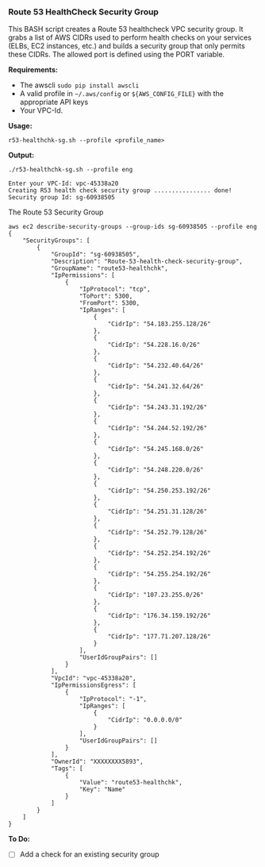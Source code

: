 ### Route 53 HealthCheck Security Group

This BASH script creates a Route 53 healthcheck VPC security group.  It grabs a list of AWS CIDRs used to perform health checks
on your services (ELBs, EC2 instances, etc.) and builds a security group that only permits these CIDRs.  The allowed port is
defined using the PORT variable.

**Requirements:**

* The awscli  `sudo pip install awscli`
* A valid profile in `~/.aws/config` or `${AWS_CONFIG_FILE}` with the appropriate API keys
* Your VPC-Id.

**Usage:**

```
r53-healthchk-sg.sh --profile <profile_name>
```

**Output:**

```
./r53-healthchk-sg.sh --profile eng

Enter your VPC-Id: vpc-45338a20
Creating R53 health check security group ................ done!
Security group Id: sg-60938505
```

The Route 53 Security Group

```
aws ec2 describe-security-groups --group-ids sg-60938505 --profile eng
{
    "SecurityGroups": [
        {
            "GroupId": "sg-60938505",
            "Description": "Route-53-health-check-security-group",
            "GroupName": "route53-healthchk",
            "IpPermissions": [
                {
                    "IpProtocol": "tcp",
                    "ToPort": 5300,
                    "FromPort": 5300,
                    "IpRanges": [
                        {
                            "CidrIp": "54.183.255.128/26"
                        },
                        {
                            "CidrIp": "54.228.16.0/26"
                        },
                        {
                            "CidrIp": "54.232.40.64/26"
                        },
                        {
                            "CidrIp": "54.241.32.64/26"
                        },
                        {
                            "CidrIp": "54.243.31.192/26"
                        },
                        {
                            "CidrIp": "54.244.52.192/26"
                        },
                        {
                            "CidrIp": "54.245.168.0/26"
                        },
                        {
                            "CidrIp": "54.248.220.0/26"
                        },
                        {
                            "CidrIp": "54.250.253.192/26"
                        },
                        {
                            "CidrIp": "54.251.31.128/26"
                        },
                        {
                            "CidrIp": "54.252.79.128/26"
                        },
                        {
                            "CidrIp": "54.252.254.192/26"
                        },
                        {
                            "CidrIp": "54.255.254.192/26"
                        },
                        {
                            "CidrIp": "107.23.255.0/26"
                        },
                        {
                            "CidrIp": "176.34.159.192/26"
                        },
                        {
                            "CidrIp": "177.71.207.128/26"
                        }
                    ],
                    "UserIdGroupPairs": []
                }
            ],
            "VpcId": "vpc-45338a20",
            "IpPermissionsEgress": [
                {
                    "IpProtocol": "-1",
                    "IpRanges": [
                        {
                            "CidrIp": "0.0.0.0/0"
                        }
                    ],
                    "UserIdGroupPairs": []
                }
            ],
            "OwnerId": "XXXXXXXX5893",
            "Tags": [
                {
                    "Value": "route53-healthchk",
                    "Key": "Name"
                }
            ]
        }
    ]
}
```

**To Do:**

- [ ] Add a check for an existing security group
